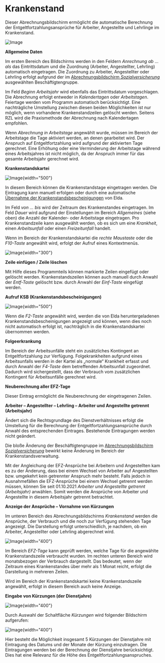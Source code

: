 # Krankenstand

Dieser Abrechnungsbildschirm ermöglicht die automatische Berechnung der Entgeltfortzahlungsansprüche für Arbeiter, Angestellte und Lehrlinge im Krankenstand.

![Image](<img/image128.png>)

**Allgemeine Daten**

Im ersten Bereich des Bildschirms werden in den Feldern *Anrechnung ab* … *als* das Eintrittsdatum und die Zuordnung (Arbeiter, Angestellter, Lehrling) automatisch eingetragen. Die Zuordnung zu Arbeiter, Angestellter oder Lehrling erfolgt aufgrund der im [Abrechnungsbildschirm *Sozialversicherung*](../Abrechnungsbildschirme/Sozialversicherung.md) ausgewählten Beschäftigtengruppe.

Im Feld *Beginn Arbeitsjahr* wird ebenfalls das Eintrittsdatum vorgeschlagen. Die Abrechnung erfolgt entweder in *Kalendertagen* oder *Arbeitstagen*. Feiertage werden vom Programm automatisch berücksichtigt. Eine nachträgliche Umstellung zwischen diesen beiden Möglichkeiten ist nur möglich, wenn vorhandene Krankenstandzeilen gelöscht werden. Seitens RZL wird die Praxismethode der Abrechnung nach Kalendertagen empfohlen.

Wenn *Abrechnung in Arbeitstage* angewählt wurde, müssen im Bereich der Arbeitstage die Tage aktiviert werden, an denen gearbeitet wird. Der Anspruch auf Entgeltfortzahlung wird aufgrund der aktivierten Tage gerechnet. Eine Erhöhung oder eine Verminderung der Arbeitstage während eines Arbeitsjahres ist nicht möglich, da der Anspruch immer für das gesamte Arbeitsjahr gerechnet wird.

**Krankenstandskartei**

![Image](<img/image129.png>){width="500"}

In diesem Bereich können die Krankenstandstage eingetragen werden. Die Eintragung kann manuell erfolgen oder durch eine automatische [Übernahme der Krankenstandsbescheinigungen](../Elektronische%20Meldungen%20ÖGK/Krankenstandsbescheinigungen.md) von Elda.

Im Feld *von … bis* wird der Zeitraum des Krankenstandes eingetragen. Im Feld *Dauer* wird aufgrund der Einstellungen im Bereich *Allgemeines* (siehe oben) die Anzahl der Kalender- oder Arbeitstage eingetragen. Pro Krankenstandzeile kann ausgewählt werden, ob es sich um eine *Krankheit*, einen *Arbeitsunfall* oder einen *Freizeitunfall* handelt.

Wenn im Bereich der Krankenstandskartei die *rechte Maustaste* oder die *F10-Taste* angewählt wird, erfolgt der Aufruf eines Kontextmenüs. 

![Image](<img/image130.png>){width="300"}

**Zeile einfügen / Zeile löschen**

Mit Hilfe dieses Programmteils können markierte Zeilen eingefügt oder gelöscht werden. Krankenstandszeilen können auch manuell durch Anwahl der *Entf-Taste* gelöscht bzw. durch Anwahl der *Einf-Taste* eingefügt werden.

**Aufruf KSB (Krankenstandsbescheinigungen)**

![Image](<img/image131.png>){width="500"}

Wenn die *F2-Taste* angewählt wird, werden die von Elda heruntergeladenen Krankenstandsbescheinigungen angezeigt und können, wenn dies noch nicht automatisch erfolgt ist, nachträglich in die Krankenstandskartei übernommen werden.

**Folgeerkrankung**

Im Bereich der Arbeitsunfälle steht ein zusätzliches Kontingent an Entgeltfortzahlung zur Verfügung. Folgekrankheiten aufgrund eines Arbeitsunfalls werden in der Kartei als „normale“ Krankheit erfasst und durch Anwahl der *F4-Taste* dem betreffenden Arbeitsunfall zugeordnet. Dadurch wird sichergestellt, dass der Verbrauch vom zusätzlichen Kontingent für Arbeitsunfälle gerechnet wird.

**Neuberechnung aller EFZ-Tage**

Dieser Eintrag ermöglicht die Neuberechnung der eingetragenen Zeilen.

**Arbeiter – Angestellter – Lehrling – Arbeiter und Angestellte getrennt (Arbeitsjahr)**

Ändert sich die Rechtsgrundlage des Dienstverhältnisses erfolgt die Umstellung für die Berechnung der Entgeltfortzahlungsansprüche durch Anwahl des entsprechenden Eintrages. Bestehende Eintragungen werden nicht geändert.

Die bloße Änderung der Beschäftigtengruppe im [Abrechnungsbildschirm *Sozialversicherung*](../Abrechnungsbildschirme/Sozialversicherung.md) bewirkt keine Änderung im Bereich der Krankenstandsverwaltung.

Mit der Angleichung der EFZ-Ansprüche bei Arbeitern und Angestellten kam es zu der Änderung, dass bei einem Wechsel von Arbeiter auf Angestellten bzw. umgekehrt kein getrennter Anspruch mehr besteht. Falls jedoch in Ausnahmefällen die EFZ-Ansprüche bei einem Wechsel getrennt werden müssen, können Sie seit 01.10.2021 *Arbeiter und Angestellte getrennt (Arbeitsjahr)* anwählen. Somit werden die Ansprüche von Arbeiter und Angestellte in diesem Arbeitsjahr getrennt betrachtet.

**Anzeige der Ansprüche – Vornahme von Kürzungen**

Im unteren Bereich des Abrechnungsbildschirms *Krankenstand* werden die Ansprüche, der Verbrauch und die noch zur Verfügung stehenden Tage angezeigt. Die Darstellung erfolgt unterschiedlich, je nachdem, ob ein Arbeiter, Angestellter oder Lehrling abgerechnet wird.

![Image](<img/image132.png>){width="400"}

Im Bereich *EFZ-Tage* kann geprüft werden, welche Tage für die angewählte Krankenstandszeile verbraucht wurden. Im rechten unteren Bereich wird monatsbezogen der Verbrauch dargestellt. Das bedeutet, wenn der Zeitraum eines Krankenstandes über mehr als 1 Monat reicht, erfolgt die Darstellung in mehreren Zeilen.

Wird im Bereich der Krankenstandskartei keine Krankenstandszeile angewählt, erfolgt in diesem Bereich auch keine Anzeige.

**Eingabe von Kürzungen (der Dienstjahre)**

![Image](<img/image133.png>){width="400"}

Durch Auswahl der Schaltfläche *Kürzungen* wird folgender Bildschirm aufgerufen:

![Image](<img/image134.png>){width="400"}

Hier besteht die Möglichkeit insgesamt 5 Kürzungen der Dienstjahre mit Eintragung des Datums und der Monate der Kürzung einzutragen. Die Eintragungen werden bei der Berechnung der Dienstjahre berücksichtigt. Dies hat eine Relevanz für die Höhe des Entgeltfortzahlungsanspruches.